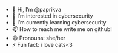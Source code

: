 - 👋 Hi, I’m @paprikva
- 👀 I’m interested in cybersecurity
- 🌱 I’m currently learning cybersecurity
- 📫 How to reach me write me on github!
- 😄 Pronouns: she/her
- ⚡ Fun fact: i love cats<3
